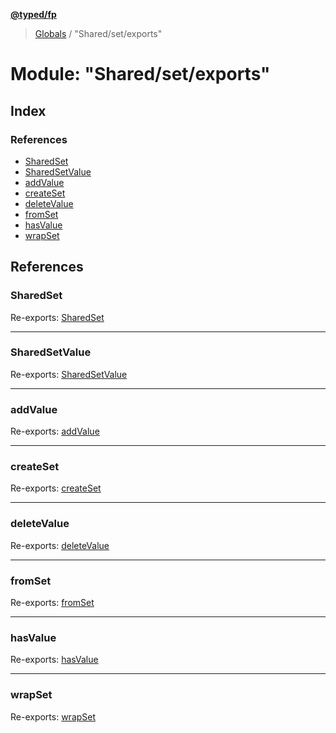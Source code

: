 **[@typed/fp](../README.md)**

> [Globals](../globals.md) / "Shared/set/exports"

# Module: "Shared/set/exports"

## Index

### References

* [SharedSet](_shared_set_exports_.md#sharedset)
* [SharedSetValue](_shared_set_exports_.md#sharedsetvalue)
* [addValue](_shared_set_exports_.md#addvalue)
* [createSet](_shared_set_exports_.md#createset)
* [deleteValue](_shared_set_exports_.md#deletevalue)
* [fromSet](_shared_set_exports_.md#fromset)
* [hasValue](_shared_set_exports_.md#hasvalue)
* [wrapSet](_shared_set_exports_.md#wrapset)

## References

### SharedSet

Re-exports: [SharedSet](../interfaces/_shared_set_sharedset_.sharedset.md)

___

### SharedSetValue

Re-exports: [SharedSetValue](_shared_set_sharedset_.md#sharedsetvalue)

___

### addValue

Re-exports: [addValue](_shared_set_addvalue_.md#addvalue)

___

### createSet

Re-exports: [createSet](_shared_set_createset_.md#createset)

___

### deleteValue

Re-exports: [deleteValue](_shared_set_deletevalue_.md#deletevalue)

___

### fromSet

Re-exports: [fromSet](_shared_set_fromset_.md#fromset)

___

### hasValue

Re-exports: [hasValue](_shared_set_hasvalue_.md#hasvalue)

___

### wrapSet

Re-exports: [wrapSet](_shared_set_wrapset_.md#wrapset)
